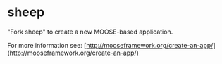 sheep
=====

"Fork sheep" to create a new MOOSE-based application.

For more information see: [http://mooseframework.org/create-an-app/](http://mooseframework.org/create-an-app/)
